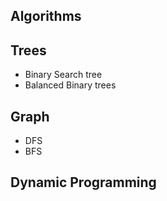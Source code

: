Algorithms
------------

Trees
-----
* Binary Search tree
* Balanced Binary trees

Graph
-----
* DFS
* BFS

Dynamic Programming
------
